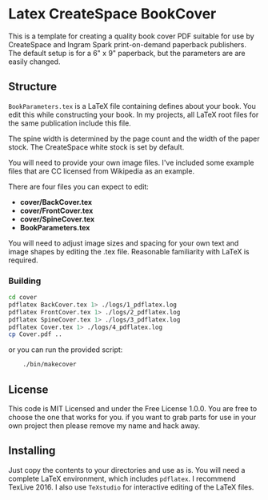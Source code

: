 Latex CreateSpace BookCover
===========================

This is a template for creating a quality book cover PDF suitable for
use by CreateSpace and Ingram Spark print-on-demand paperback publishers.
The default setup is for a 6" x 9" paperback, but the parameters are
are easily changed.

## Structure

`BookParameters.tex` is a LaTeX file containing defines about your book. 
You edit this while constructing your book. In my projects, all LaTeX
root files for the same publication include this file.

The spine width is determined by the page count and the width of the
paper stock. The CreateSpace white stock is set by default. 

You will need to provide your own image files. I've included some example
files that are CC licensed from Wikipedia as an example.

There are four files you can expect to edit:

- **cover/BackCover.tex**
- **cover/FrontCover.tex**
- **cover/SpineCover.tex**
- **BookParameters.tex**

You will need to adjust image sizes and spacing for your own text and 
image shapes by editing the .tex file. Reasonable familiarity with LaTeX
is required.

### Building ###

```bash
cd cover
pdflatex BackCover.tex 1> ./logs/1_pdflatex.log
pdflatex FrontCover.tex 1> ./logs/2_pdflatex.log
pdflatex SpineCover.tex 1> ./logs/3_pdflatex.log
pdflatex Cover.tex 1> ./logs/4_pdflatex.log
cp Cover.pdf ..
```
or you can run the provided script:

```bash
    ./bin/makecover
```

## License

This code is MIT Licensed and under the Free License 1.0.0. You are free to
choose the one that works for you. if you want to grab parts for use in your
own project then please remove my name and hack away.

## Installing 

Just copy the contents to your directories and use as is. You will need a
complete LaTeX environment, which includes `pdflatex`. I recommend TexLive
2016. I also use `TeXstudio` for interactive editing of the LaTeX files.


